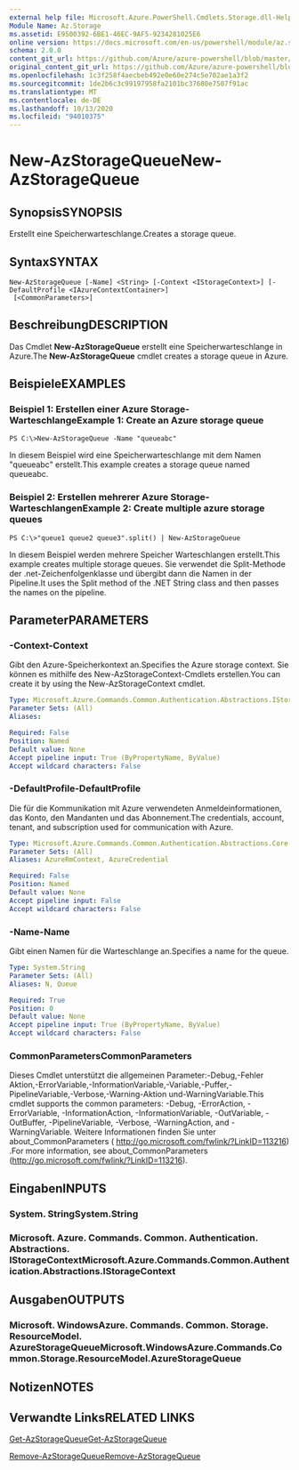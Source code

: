 ```yaml
---
external help file: Microsoft.Azure.PowerShell.Cmdlets.Storage.dll-Help.xml
Module Name: Az.Storage
ms.assetid: E9500392-6BE1-46EC-9AF5-9234281025E6
online version: https://docs.microsoft.com/en-us/powershell/module/az.storage/new-azstoragequeue
schema: 2.0.0
content_git_url: https://github.com/Azure/azure-powershell/blob/master/src/Storage/Storage.Management/help/New-AzStorageQueue.md
original_content_git_url: https://github.com/Azure/azure-powershell/blob/master/src/Storage/Storage.Management/help/New-AzStorageQueue.md
ms.openlocfilehash: 1c3f258f4aecbeb492e0e60e274c5e702ae1a3f2
ms.sourcegitcommit: 1de2b6c3c99197958fa2101bc37680e7507f91ac
ms.translationtype: MT
ms.contentlocale: de-DE
ms.lasthandoff: 10/13/2020
ms.locfileid: "94010375"
---
```

# <span data-ttu-id="997be-101">New-AzStorageQueue</span><span class="sxs-lookup"><span data-stu-id="997be-101">New-AzStorageQueue</span></span>

## <span data-ttu-id="997be-102">Synopsis</span><span class="sxs-lookup"><span data-stu-id="997be-102">SYNOPSIS</span></span>
<span data-ttu-id="997be-103">Erstellt eine Speicherwarteschlange.</span><span class="sxs-lookup"><span data-stu-id="997be-103">Creates a storage queue.</span></span>

## <span data-ttu-id="997be-104">Syntax</span><span class="sxs-lookup"><span data-stu-id="997be-104">SYNTAX</span></span>

```
New-AzStorageQueue [-Name] <String> [-Context <IStorageContext>] [-DefaultProfile <IAzureContextContainer>]
 [<CommonParameters>]
```

## <span data-ttu-id="997be-105">Beschreibung</span><span class="sxs-lookup"><span data-stu-id="997be-105">DESCRIPTION</span></span>
<span data-ttu-id="997be-106">Das Cmdlet **New-AzStorageQueue** erstellt eine Speicherwarteschlange in Azure.</span><span class="sxs-lookup"><span data-stu-id="997be-106">The **New-AzStorageQueue** cmdlet creates a storage queue in Azure.</span></span>

## <span data-ttu-id="997be-107">Beispiele</span><span class="sxs-lookup"><span data-stu-id="997be-107">EXAMPLES</span></span>

### <span data-ttu-id="997be-108">Beispiel 1: Erstellen einer Azure Storage-Warteschlange</span><span class="sxs-lookup"><span data-stu-id="997be-108">Example 1: Create an Azure storage queue</span></span>
```
PS C:\>New-AzStorageQueue -Name "queueabc"
```

<span data-ttu-id="997be-109">In diesem Beispiel wird eine Speicherwarteschlange mit dem Namen "queueabc" erstellt.</span><span class="sxs-lookup"><span data-stu-id="997be-109">This example creates a storage queue named queueabc.</span></span>

### <span data-ttu-id="997be-110">Beispiel 2: Erstellen mehrerer Azure Storage-Warteschlangen</span><span class="sxs-lookup"><span data-stu-id="997be-110">Example 2: Create multiple azure storage queues</span></span>
```
PS C:\>"queue1 queue2 queue3".split() | New-AzStorageQueue
```

<span data-ttu-id="997be-111">In diesem Beispiel werden mehrere Speicher Warteschlangen erstellt.</span><span class="sxs-lookup"><span data-stu-id="997be-111">This example creates multiple storage queues.</span></span>
<span data-ttu-id="997be-112">Sie verwendet die Split-Methode der .net-Zeichenfolgenklasse und übergibt dann die Namen in der Pipeline.</span><span class="sxs-lookup"><span data-stu-id="997be-112">It uses the Split method of the .NET String class and then passes the names on the pipeline.</span></span>

## <span data-ttu-id="997be-113">Parameter</span><span class="sxs-lookup"><span data-stu-id="997be-113">PARAMETERS</span></span>

### <span data-ttu-id="997be-114">-Context</span><span class="sxs-lookup"><span data-stu-id="997be-114">-Context</span></span>
<span data-ttu-id="997be-115">Gibt den Azure-Speicherkontext an.</span><span class="sxs-lookup"><span data-stu-id="997be-115">Specifies the Azure storage context.</span></span>
<span data-ttu-id="997be-116">Sie können es mithilfe des New-AzStorageContext-Cmdlets erstellen.</span><span class="sxs-lookup"><span data-stu-id="997be-116">You can create it by using the New-AzStorageContext cmdlet.</span></span>

```yaml
Type: Microsoft.Azure.Commands.Common.Authentication.Abstractions.IStorageContext
Parameter Sets: (All)
Aliases:

Required: False
Position: Named
Default value: None
Accept pipeline input: True (ByPropertyName, ByValue)
Accept wildcard characters: False
```

### <span data-ttu-id="997be-117">-DefaultProfile</span><span class="sxs-lookup"><span data-stu-id="997be-117">-DefaultProfile</span></span>
<span data-ttu-id="997be-118">Die für die Kommunikation mit Azure verwendeten Anmeldeinformationen, das Konto, den Mandanten und das Abonnement.</span><span class="sxs-lookup"><span data-stu-id="997be-118">The credentials, account, tenant, and subscription used for communication with Azure.</span></span>

```yaml
Type: Microsoft.Azure.Commands.Common.Authentication.Abstractions.Core.IAzureContextContainer
Parameter Sets: (All)
Aliases: AzureRmContext, AzureCredential

Required: False
Position: Named
Default value: None
Accept pipeline input: False
Accept wildcard characters: False
```

### <span data-ttu-id="997be-119">-Name</span><span class="sxs-lookup"><span data-stu-id="997be-119">-Name</span></span>
<span data-ttu-id="997be-120">Gibt einen Namen für die Warteschlange an.</span><span class="sxs-lookup"><span data-stu-id="997be-120">Specifies a name for the queue.</span></span>

```yaml
Type: System.String
Parameter Sets: (All)
Aliases: N, Queue

Required: True
Position: 0
Default value: None
Accept pipeline input: True (ByPropertyName, ByValue)
Accept wildcard characters: False
```

### <span data-ttu-id="997be-121">CommonParameters</span><span class="sxs-lookup"><span data-stu-id="997be-121">CommonParameters</span></span>
<span data-ttu-id="997be-122">Dieses Cmdlet unterstützt die allgemeinen Parameter:-Debug,-Fehler Aktion,-ErrorVariable,-InformationVariable,-Variable,-Puffer,-PipelineVariable,-Verbose,-Warning-Aktion und-WarningVariable.</span><span class="sxs-lookup"><span data-stu-id="997be-122">This cmdlet supports the common parameters: -Debug, -ErrorAction, -ErrorVariable, -InformationAction, -InformationVariable, -OutVariable, -OutBuffer, -PipelineVariable, -Verbose, -WarningAction, and -WarningVariable.</span></span> <span data-ttu-id="997be-123">Weitere Informationen finden Sie unter about_CommonParameters ( http://go.microsoft.com/fwlink/?LinkID=113216) .</span><span class="sxs-lookup"><span data-stu-id="997be-123">For more information, see about_CommonParameters (http://go.microsoft.com/fwlink/?LinkID=113216).</span></span>

## <span data-ttu-id="997be-124">Eingaben</span><span class="sxs-lookup"><span data-stu-id="997be-124">INPUTS</span></span>

### <span data-ttu-id="997be-125">System. String</span><span class="sxs-lookup"><span data-stu-id="997be-125">System.String</span></span>

### <span data-ttu-id="997be-126">Microsoft. Azure. Commands. Common. Authentication. Abstractions. IStorageContext</span><span class="sxs-lookup"><span data-stu-id="997be-126">Microsoft.Azure.Commands.Common.Authentication.Abstractions.IStorageContext</span></span>

## <span data-ttu-id="997be-127">Ausgaben</span><span class="sxs-lookup"><span data-stu-id="997be-127">OUTPUTS</span></span>

### <span data-ttu-id="997be-128">Microsoft. WindowsAzure. Commands. Common. Storage. ResourceModel. AzureStorageQueue</span><span class="sxs-lookup"><span data-stu-id="997be-128">Microsoft.WindowsAzure.Commands.Common.Storage.ResourceModel.AzureStorageQueue</span></span>

## <span data-ttu-id="997be-129">Notizen</span><span class="sxs-lookup"><span data-stu-id="997be-129">NOTES</span></span>

## <span data-ttu-id="997be-130">Verwandte Links</span><span class="sxs-lookup"><span data-stu-id="997be-130">RELATED LINKS</span></span>

[<span data-ttu-id="997be-131">Get-AzStorageQueue</span><span class="sxs-lookup"><span data-stu-id="997be-131">Get-AzStorageQueue</span></span>](./Get-AzStorageQueue.md)

[<span data-ttu-id="997be-132">Remove-AzStorageQueue</span><span class="sxs-lookup"><span data-stu-id="997be-132">Remove-AzStorageQueue</span></span>](./Remove-AzStorageQueue.md)


